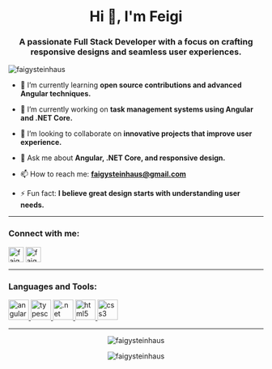 <h1 align="center">Hi 👋, I'm Feigi </h1>
<h3 align="center">A passionate Full Stack Developer with a focus on crafting responsive designs and seamless user experiences.</h3>

<p align="left"> <img src="https://komarev.com/ghpvc/?username=faigysteinhaus&label=Profile%20views&color=0e75b6&style=flat" alt="faigysteinhaus" /> </p>

- 🌱 I’m currently learning **open source contributions and advanced Angular techniques.**

- 🔭 I’m currently working on **task management systems using Angular and .NET Core.**

- 👯 I’m looking to collaborate on **innovative projects that improve user experience.**

- 💬 Ask me about **Angular, .NET Core, and responsive design.**

- 📫 How to reach me: **faigysteinhaus@gmail.com**

- ⚡ Fun fact: **I believe great design starts with understanding user needs.**

---

<h3 align="left">Connect with me:</h3>
<p align="left">
<a href="https://linkedin.com/in/your-profile" target="blank"><img align="center" src="https://cdn-icons-png.flaticon.com/512/174/174857.png" alt="faigy-linkedin" height="30" width="30" /></a>
<a href="https://your-website.com" target="blank"><img align="center" src="https://cdn-icons-png.flaticon.com/512/1081/1081352.png" alt="faigy-website" height="30" width="30" /></a>
</p>

---

<h3 align="left">Languages and Tools:</h3>
<p align="left">
  <a href="https://angular.io/" target="_blank" rel="noreferrer">
    <img src="https://angular.io/assets/images/logos/angular/angular.svg" alt="angular" width="40" height="40"/>
  </a>
  <a href="https://www.typescriptlang.org/" target="_blank" rel="noreferrer">
    <img src="https://cdn.jsdelivr.net/gh/devicons/devicon/icons/typescript/typescript-original.svg" alt="typescript" width="40" height="40"/>
  </a>
  <a href="https://dotnet.microsoft.com/" target="_blank" rel="noreferrer">
    <img src="https://cdn.jsdelivr.net/gh/devicons/devicon/icons/dot-net/dot-net-original.svg" alt=".net" width="40" height="40"/>
  </a>
  <a href="https://www.w3.org/html/" target="_blank" rel="noreferrer">
    <img src="https://cdn.jsdelivr.net/gh/devicons/devicon/icons/html5/html5-original.svg" alt="html5" width="40" height="40"/>
  </a>
  <a href="https://www.w3.org/Style/CSS/" target="_blank" rel="noreferrer">
    <img src="https://cdn.jsdelivr.net/gh/devicons/devicon/icons/css3/css3-original.svg" alt="css3" width="40" height="40"/>
  </a>
</p>

---

<p align="center"> 
  <img src="https://github-readme-stats.vercel.app/api?username=faigysteinhaus&show_icons=true&locale=en" alt="faigysteinhaus" />
</p>

<p align="center">
  <img src="https://github-readme-streak-stats.herokuapp.com/?user=faigysteinhaus&" alt="faigysteinhaus" />
</p>
